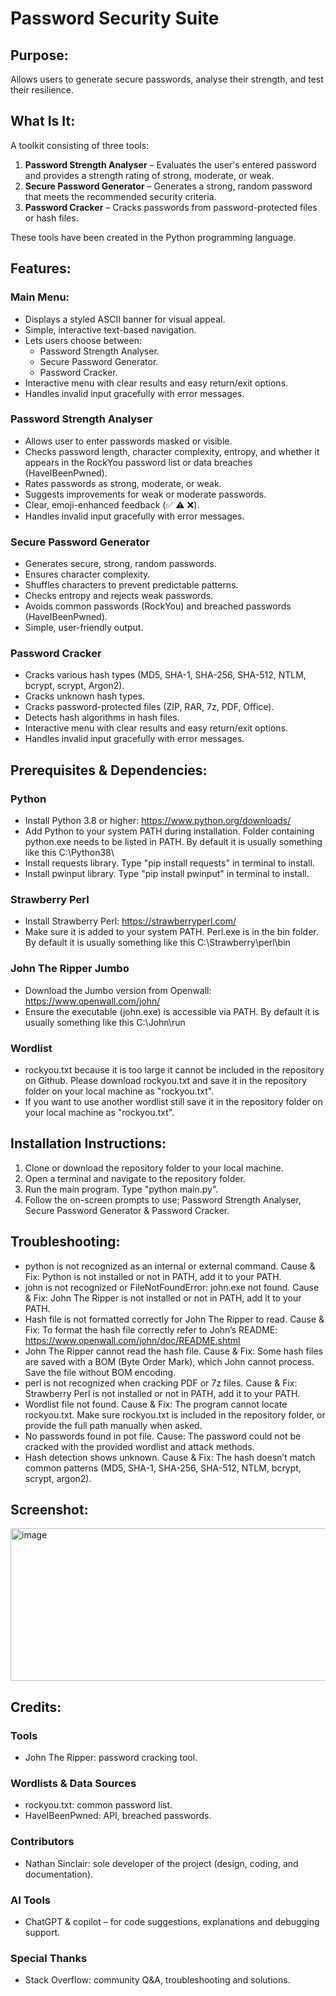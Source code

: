 # Password Security Suite
## Purpose:
Allows users to generate secure passwords, analyse their strength, and test their resilience.

## What Is It:
A toolkit consisting of three tools:

1. **Password Strength Analyser** – Evaluates the user's entered password and provides a strength rating of strong, moderate, or weak.
2. **Secure Password Generator** – Generates a strong, random password that meets the recommended security criteria.
3. **Password Cracker** – Cracks passwords from password-protected files or hash files.
   
These tools have been created in the Python programming language.

## Features:
### Main Menu:
- Displays a styled ASCII banner for visual appeal.
- Simple, interactive text-based navigation.
- Lets users choose between:
  - Password Strength Analyser.
  - Secure Password Generator.
  - Password Cracker.
- Interactive menu with clear results and easy return/exit options.
- Handles invalid input gracefully with error messages.

### Password Strength Analyser
- Allows user to enter passwords masked or visible.
- Checks password length, character complexity, entropy, and whether it appears in the RockYou password list or data breaches (HaveIBeenPwned).
- Rates passwords as strong, moderate, or weak.
- Suggests improvements for weak or moderate passwords.
- Clear, emoji-enhanced feedback (✅ ⚠️ ❌).
- Handles invalid input gracefully with error messages.

### Secure Password Generator
- Generates secure, strong, random passwords.
- Ensures character complexity.
- Shuffles characters to prevent predictable patterns.
- Checks entropy and rejects weak passwords.
- Avoids common passwords (RockYou) and breached passwords (HaveIBeenPwned).
- Simple, user-friendly output.

### Password Cracker
- Cracks various hash types (MD5, SHA-1, SHA-256, SHA-512, NTLM, bcrypt, scrypt, Argon2).
- Cracks unknown hash types.
- Cracks password-protected files (ZIP, RAR, 7z, PDF, Office).
- Detects hash algorithms in hash files.
- Interactive menu with clear results and easy return/exit options.
- Handles invalid input gracefully with error messages.

## Prerequisites & Dependencies:
### Python 
- Install Python 3.8 or higher: https://www.python.org/downloads/
- Add Python to your system PATH during installation. Folder containing python.exe needs to be listed in PATH. By default it is usually something like this C:\Python38\
- Install requests library. Type "pip install requests" in terminal to install.
- Install pwinput library. Type "pip install pwinput" in terminal to install.
### Strawberry Perl
- Install Strawberry Perl: https://strawberryperl.com/
- Make sure it is added to your system PATH. Perl.exe is in the bin folder. By default it is usually something like this C:\Strawberry\perl\bin
### John The Ripper Jumbo
- Download the Jumbo version from Openwall: https://www.openwall.com/john/
- Ensure the executable (john.exe) is accessible via PATH. By default it is usually something like this C:\John\run
### Wordlist
- rockyou.txt because it is too large it cannot be included in the repository on Github. Please download rockyou.txt and save it in the repository folder on your local machine as "rockyou.txt".
- If you want to use another wordlist still save it in the repository folder on your local machine as "rockyou.txt".

## Installation Instructions:
1. Clone or download the repository folder to your local machine.
2. Open a terminal and navigate to the repository folder.
3. Run the main program. Type "python main.py".
4. Follow the on-screen prompts to use; Password Strength Analyser, Secure Password Generator & Password Cracker.

## Troubleshooting:
- python is not recognized as an internal or external command. Cause & Fix: Python is not installed or not in PATH, add it to your PATH.
- john is not recognized or FileNotFoundError: john.exe not found. Cause & Fix: John The Ripper is not installed or not in PATH, add it to your PATH.
- Hash file is not formatted correctly for John The Ripper to read. Cause & Fix: To format the hash file correctly refer to John’s README: https://www.openwall.com/john/doc/README.shtml
- John The Ripper cannot read the hash file. Cause & Fix: Some hash files are saved with a BOM (Byte Order Mark), which John cannot process. Save the file without BOM encoding.
- perl is not recognized when cracking PDF or 7z files. Cause & Fix: Strawberry Perl is not installed or not in PATH, add it to your PATH.
- Wordlist file not found. Cause & Fix: The program cannot locate rockyou.txt. Make sure rockyou.txt is included in the repository folder, or provide the full path manually when asked.
- No passwords found in pot file. Cause: The password could not be cracked with the provided wordlist and attack methods.
- Hash detection shows unknown. Cause & Fix: The hash doesn’t match common patterns (MD5, SHA-1, SHA-256, SHA-512, NTLM, bcrypt, scrypt, argon2).

## Screenshot:
<img width="704" height="244" alt="image" src="https://github.com/user-attachments/assets/1e45bf6b-fe75-4da1-8f40-419c489cfceb" />

## Credits:
### Tools
- John The Ripper: password cracking tool.

### Wordlists & Data Sources
- rockyou.txt: common password list.
- HaveIBeenPwned: API, breached passwords.
  
### Contributors 
- Nathan Sinclair: sole developer of the project (design, coding, and documentation).

### AI Tools
- ChatGPT & copilot – for code suggestions, explanations and debugging support.

### Special Thanks
- Stack Overflow: community Q&A, troubleshooting and solutions.


